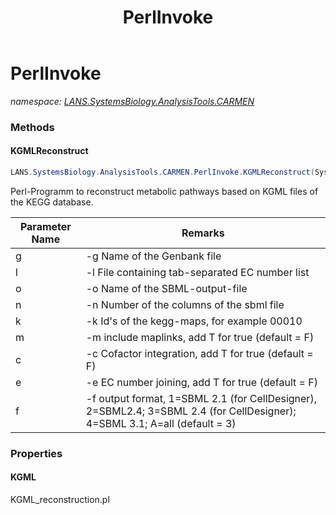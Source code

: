 ﻿---
title: PerlInvoke
---

# PerlInvoke
_namespace: [LANS.SystemsBiology.AnalysisTools.CARMEN](N-LANS.SystemsBiology.AnalysisTools.CARMEN.html)_





### Methods

#### KGMLReconstruct
```csharp
LANS.SystemsBiology.AnalysisTools.CARMEN.PerlInvoke.KGMLReconstruct(System.String,System.String[],System.String,System.Int32,System.String,System.Boolean,System.Boolean,System.Boolean,System.Int32)
```
Perl-Programm to reconstruct metabolic pathways based on KGML files of the KEGG database.

|Parameter Name|Remarks|
|--------------|-------|
|g|-g      Name of the Genbank file|
|l|-l      File containing tab-separated EC number list|
|o|-o      Name of the SBML-output-file|
|n|-n      Number of the columns of the sbml file|
|k|-k      Id's of the kegg-maps, for example 00010|
|m|-m      include maplinks, add T for true (default = F)|
|c|-c      Cofactor integration, add T for true (default = F)|
|e|-e      EC number joining, add T for true (default = F)|
|f|-f      output format, 1=SBML 2.1 (for CellDesigner), 2=SBML2.4; 3=SBML 2.4 (for CellDesigner); 4=SBML 3.1; A=all (default = 3)|



### Properties

#### KGML
KGML_reconstruction.pl
